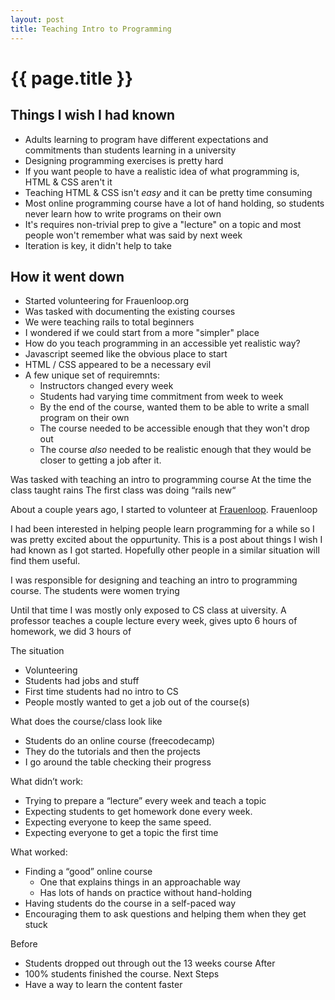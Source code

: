 ```yaml
---
layout: post
title: Teaching Intro to Programming
---
```


{{ page.title }}
================


## Things I wish I had known

- Adults learning to program have different expectations and commitments than students learning in a university
- Designing programming exercises is pretty hard
- If you want people to have a realistic idea of what programming is, HTML & CSS aren't it
- Teaching HTML & CSS isn't _easy_ and it can be pretty time consuming
- Most online programming course have a lot of hand holding, so students never learn how to write programs on their own
- It's requires non-trivial prep to give a "lecture" on a topic and most people won't remember what was said by next week
- Iteration is key, it didn't help to take 

## How it went down

- Started volunteering for Frauenloop.org 
- Was tasked with documenting the existing courses
- We were teaching rails to total beginners
- I wondered if we could start from a more "simpler" place
- How do you teach programming in an accessible yet realistic way?
- Javascript seemed like the obvious place to start
- HTML / CSS appeared to be a necessary evil
- A few unique set of requiremnts:
  - Instructors changed every week
  - Students had varying time commitment from week to week
  - By the end of the course, wanted them to be able to write a small program on their own
  - The course needed to be accessible enough that they won't drop out
  - The course _also_ needed to be realistic enough that they would be closer to getting a job after it.


Was tasked with teaching an intro to programming course
At the time the class taught rains
The first class was doing “rails new“


About a couple years ago, I started to volunteer at [Frauenloop](https://www.frauenloop.org/). Frauenloop

I had been 
interested in helping people learn programming for a while so I was pretty excited about the oppurtunity.
This is a post about things I wish I had known as I got started. Hopefully other people in a similar situation 
will find them useful.

I was responsible for designing and teaching an intro to programming course. The students were women trying 

Until that time I was mostly only exposed to CS class at uiversity. A professor teaches a couple lecture every week, gives upto 6 hours of homework, we did 3 hours of 

The situation
  - Volunteering
  - Students had jobs and stuff
  - First time students had no intro to CS
  - People mostly wanted to get a job out of the course(s)

What does the course/class look like
- Students do an online course (freecodecamp)
- They do the tutorials and then the projects
- I go around the table checking their progress


What didn’t work:
- Trying to prepare a “lecture” every week and teach a topic
- Expecting students to get homework done every week.
- Expecting everyone to keep the same speed.
- Expecting everyone to get a topic the first time

What worked:
- Finding a “good” online course
    - One that explains things in an approachable way
    - Has lots of hands on practice without hand-holding
- Having students do the course in a self-paced way
- Encouraging them to ask questions and helping them when they get stuck


Before
- Students dropped out through out the 13 weeks course
After
- 100% students finished the course.
Next Steps
- Have a way to learn the content faster


>>>>>>>

